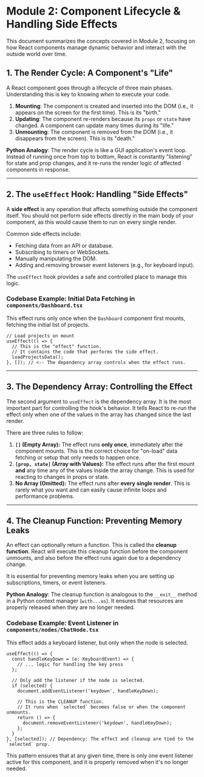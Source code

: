# Module 2: Component Lifecycle & Handling Side Effects

This document summarizes the concepts covered in Module 2, focusing on how React components manage dynamic behavior and interact with the outside world over time.

## 1. The Render Cycle: A Component's "Life"

A React component goes through a lifecycle of three main phases. Understanding this is key to knowing *when* to execute your code.

1.  **Mounting**: The component is created and inserted into the DOM (i.e., it appears on the screen for the first time). This is its "birth."
2.  **Updating**: The component re-renders because its `props` or `state` have changed. A component can update many times during its "life."
3.  **Unmounting**: The component is removed from the DOM (i.e., it disappears from the screen). This is its "death."

**Python Analogy**: The render cycle is like a GUI application's event loop. Instead of running once from top to bottom, React is constantly "listening" for state and prop changes, and it re-runs the render logic of affected components in response.

---

## 2. The `useEffect` Hook: Handling "Side Effects"

A **side effect** is any operation that affects something outside the component itself. You should not perform side effects directly in the main body of your component, as this would cause them to run on every single render.

Common side effects include:
-   Fetching data from an API or database.
-   Subscribing to timers or WebSockets.
-   Manually manipulating the DOM.
-   Adding and removing browser event listeners (e.g., for keyboard input).

The `useEffect` hook provides a safe and controlled place to manage this logic.

### Codebase Example: Initial Data Fetching in `components/Dashboard.tsx`

This effect runs only once when the `Dashboard` component first mounts, fetching the initial list of projects.

```tsx
// Load projects on mount
useEffect(() => {
  // This is the "effect" function.
  // It contains the code that performs the side effect.
  loadProjectsData();
}, []); // <-- The dependency array controls when the effect runs.
```

---

## 3. The Dependency Array: Controlling the Effect

The second argument to `useEffect` is the dependency array. It is the most important part for controlling the hook's behavior. It tells React to re-run the effect only when one of the values in the array has changed since the last render.

There are three rules to follow:

1.  **`[]` (Empty Array):** The effect runs **only once**, immediately after the component mounts. This is the correct choice for "on-load" data fetching or setup that only needs to happen once.
2.  **`[prop, state]` (Array with Values):** The effect runs after the first mount **and** any time any of the values inside the array change. This is used for reacting to changes in props or state.
3.  **No Array (Omitted):** The effect runs after **every single render**. This is rarely what you want and can easily cause infinite loops and performance problems.

---

## 4. The Cleanup Function: Preventing Memory Leaks

An effect can optionally return a function. This is called the **cleanup function**. React will execute this cleanup function before the component unmounts, and also before the effect runs again due to a dependency change.

It is essential for preventing memory leaks when you are setting up subscriptions, timers, or event listeners.

**Python Analogy**: The cleanup function is analogous to the `__exit__` method in a Python context manager (`with...as`). It ensures that resources are properly released when they are no longer needed.

### Codebase Example: Event Listener in `components/nodes/ChatNode.tsx`

This effect adds a keyboard listener, but only when the node is selected.

```tsx
useEffect(() => {
  const handleKeyDown = (e: KeyboardEvent) => {
    // ... logic for handling the key press
  };

  // Only add the listener if the node is selected.
  if (selected) {
    document.addEventListener('keydown', handleKeyDown);

    // This is the CLEANUP function.
    // It runs when `selected` becomes false or when the component unmounts.
    return () => {
      document.removeEventListener('keydown', handleKeyDown);
    };
  }
}, [selected]); // Dependency: The effect and cleanup are tied to the `selected` prop.
```

This pattern ensures that at any given time, there is only one event listener active for this component, and it is properly removed when it's no longer needed.
